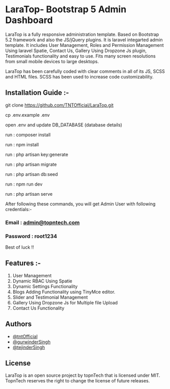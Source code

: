 
# LaraTop- Bootstrap 5 Admin Dashboard

LaraTop is a fully responsive administration template. Based on Bootstrap 5.2 framework and also the JS/jQuery plugins. It is laravel integarted admin template. It includes User Management, Roles and Permission Management Using laravel Spatie, Contact Us, Gallery Using Dropzone Js plugin, Testimonials functionality and easy to use. Fits many screen resolutions from small mobile devices to large desktops.




LaraTop has been carefully coded with clear comments in all of its JS, SCSS and HTML files. SCSS has been used to increase code customizability.



## Installation Guide :-

git clone https://github.com/TNTOfficial/LaraTop.git

cp .env.example .env

open .env and update DB_DATABASE (database details)

run : composer install

run : npm install

run : php artisan key:generate

run : php artisan migrate

run : php artisan db:seed

run : npm run dev

run : php artisan serve
 
After following these commands, you will get Admin User with following credentials:- 
 
### Email : admin@topntech.com
### Password : root1234

Best of luck !!    
## Features :-

1. User Management 
2. Dynamic RBAC Using Spatie
3. Dynamic Settings Functionality
4. Blogs Adding Functionality using TinyMce editor.
5. Slider and Testimonial Management
6. Gallery Using Dropzone Js for Multiple file Upload
7. Contact Us Functionality



## Authors

- [@tntOfficial](https://github.com/TNTOfficial/LaraTop)
- [@gurwinderSingh](https://github.com/gurwindergwebs)
- [@tejinderSingh](https://github.com/tejinder37)


## License

LaraTop is an open source project by topnTech that is licensed under MIT. TopnTech reserves the right to change the license of future releases.


